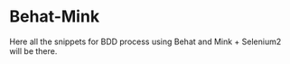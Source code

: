 Behat-Mink
==========

Here all the snippets for BDD process using Behat and Mink + Selenium2 will be there.
